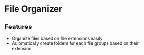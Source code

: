 # File Organizer
## Features
- Organize files based on file extensions easily
- Automatically create folders for each file groups based on their extension
